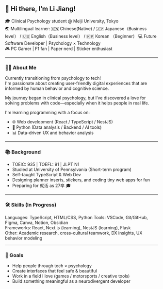 ## 👋 Hi there, I’m Li Jiang!

🎓 Clinical Psychology student @ Meiji University, Tokyo  
🌏 Multilingual learner: 🇨🇳 Chinese(Native) / 🇯🇵 Japanese（Business level） / 🇺🇸 English（Business level） / 🇰🇷 Korean （Beginner）
💻 Future Software Developer | Psychology × Technology  
🎮 PC Gamer | F1 fan | Paper nerd | Sticker enthusiast  


---


### 👩‍💻 About Me

Currently transitioning from psychology to tech!  
I'm passionate about creating user-friendly digital experiences that are informed by human behavior and cognitive science.

My journey began in clinical psychology, but I’ve discovered a love for solving problems with code—especially when it helps people in real life.

I'm learning programming with a focus on:
- 🌐 Web development (React / TypeScript / NestJS)
- 🐍 Python (Data analysis / Backend / AI tools)
- 📊 Data-driven UX and behavior analysis

---

### 📚 Background  
- TOEIC: 935 | TOEFL: 91 | JLPT N1  
- Studied at University of Pennsylvania (Short-term program)  
- Self-taught TypeScript & Web Dev  
- Designing planner inserts, stickers, and coding tiny web apps for fun  
- Preparing for 就活 as 27卒 🎓  

---

### 🛠 Skills (In Progress)

Languages: TypeScript, HTML/CSS, Python
Tools: VSCode, Git/GitHub, Figma, Canva, Notion, Obsidian  
Frameworks: React, Next.js (learning), NestJS (learning), Flask  
Other: Academic research, cross-cultural teamwork, DX insights, UX behavior modeling

---

### 🧡 Goals  

- Help people through tech × psychology  
- Create interfaces that feel safe & beautiful  
- Work in a field I love (games / motorsports / creative tools)  
- Build something meaningful as a neurodivergent developer  
